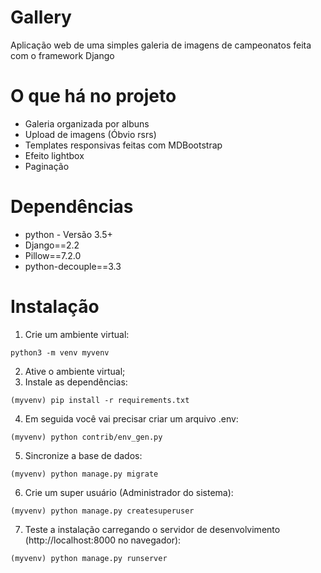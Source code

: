 # Gallery
Aplicação web de uma simples galeria de imagens de campeonatos feita com o framework Django

# O que há no projeto
- Galeria organizada por albuns 
- Upload de imagens (Óbvio rsrs)
- Templates responsivas feitas com MDBootstrap
- Efeito lightbox
- Paginação

# Dependências
- python - Versão 3.5+
- Django==2.2
- Pillow==7.2.0
- python-decouple==3.3

# Instalação
1. Crie um ambiente virtual:
```
python3 -m venv myvenv
```
2. Ative o ambiente virtual;
3. Instale as dependências:
```
(myvenv) pip install -r requirements.txt
```
4. Em seguida você vai precisar criar um arquivo .env:
```
(myvenv) python contrib/env_gen.py
```
5. Sincronize a base de dados:
```
(myvenv) python manage.py migrate
```
6. Crie um super usuário (Administrador do sistema):
```
(myvenv) python manage.py createsuperuser
```
7. Teste a instalação carregando o servidor de desenvolvimento (http://localhost:8000 no navegador):
```
(myvenv) python manage.py runserver
```